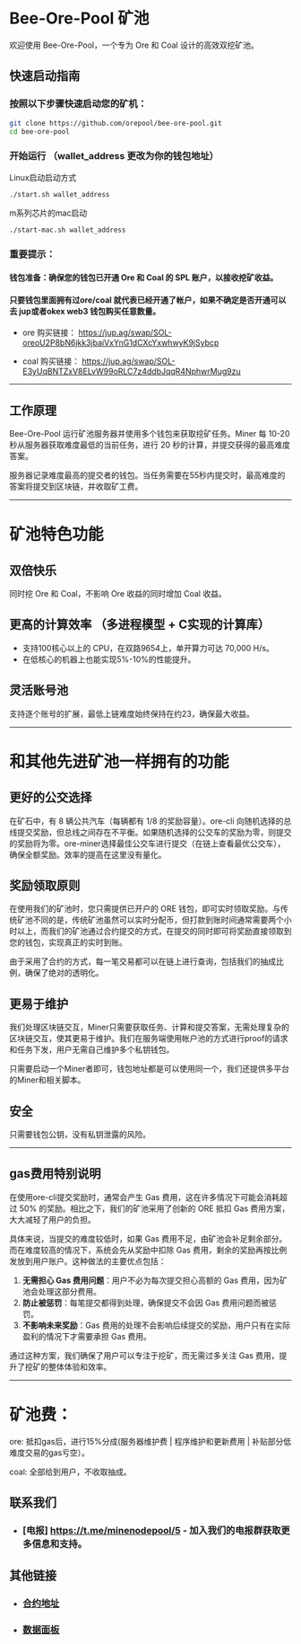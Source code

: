 # Bee-Ore-Pool 矿池


欢迎使用 Bee-Ore-Pool，一个专为 Ore 和 Coal 设计的高效双挖矿池。


## 快速启动指南

### 按照以下步骤快速启动您的矿机：

```bash
git clone https://github.com/orepool/bee-ore-pool.git
cd bee-ore-pool
```

### 开始运行 （wallet_address 更改为你的钱包地址）

Linux启动启动方式
```bash
./start.sh wallet_address 
```

m系列芯片的mac启动
```bash
./start-mac.sh wallet_address 
```


### **重要提示**： 

#### 钱包准备：确保您的钱包已开通 Ore 和 Coal 的 SPL 账户，以接收挖矿收益。

#### 只要钱包里面拥有过ore/coal 就代表已经开通了帐户，如果不确定是否开通可以去 jup或者okex web3 钱包购买任意数量。

- ore 购买链接： https://jup.ag/swap/SOL-oreoU2P8bN6jkk3jbaiVxYnG1dCXcYxwhwyK9jSybcp

- coal 购买链接： https://jup.ag/swap/SOL-E3yUqBNTZxV8ELvW99oRLC7z4ddbJqqR4NphwrMug9zu


---
## 工作原理


Bee-Ore-Pool 运行矿池服务器并使用多个钱包来获取挖矿任务。Miner 每 10-20 秒从服务器获取难度最低的当前任务，进行 20 秒的计算，并提交获得的最高难度答案。

服务器记录难度最高的提交者的钱包。当任务需要在55秒内提交时，最高难度的答案将提交到区块链，并收取矿工费。

----

# 矿池特色功能

## 双倍快乐

同时挖 Ore 和 Coal，不影响 Ore 收益的同时增加 Coal 收益。

## 更高的计算效率 （多进程模型 + C实现的计算库）
- 支持100核心以上的 CPU，在双路9654上，单开算力可达 70,000 H/s。
- 在低核心的机器上也能实现5%-10%的性能提升。

## 灵活账号池

支持逐个账号的扩展，最低上链难度始终保持在约23，确保最大收益。

---
# 和其他先进矿池一样拥有的功能


## 更好的公交选择


在矿石中，有 8 辆公共汽车（每辆都有 1/8 的奖励容量）。ore-cli 向随机选择的总线提交奖励，但总线之间存在不平衡。如果随机选择的公交车的奖励为零，则提交的奖励将为零。ore-miner选择最佳公交车进行提交（在链上查看最优公交车），确保全额奖励。效率的提高在这里没有量化。



## 奖励领取原则


在使用我们的矿池时，您只需提供已开户的 ORE 钱包，即可实时领取奖励。与传统矿池不同的是，传统矿池虽然可以实时分配币，但打款到账时间通常需要两个小时以上，而我们的矿池通过合约提交的方式，在提交的同时即可将奖励直接领取到您的钱包，实现真正的实时到账。

由于采用了合约的方式，每一笔交易都可以在链上进行查询，包括我们的抽成比例，确保了绝对的透明化。


## 更易于维护


我们处理区块链交互，Miner只需要获取任务、计算和提交答案，无需处理复杂的区块链交互，使其更易于维护。我们在服务端使用帐户池的方式进行proof的请求和任务下发，用户无需自己维护多个私钥钱包。

只需要启动一个Miner者即可，钱包地址都是可以使用同一个，我们还提供多平台的Miner和相关脚本。


## 安全


只需要钱包公钥，没有私钥泄露的风险。

---

## gas费用特别说明


在使用ore-cli提交奖励时，通常会产生 Gas 费用，这在许多情况下可能会消耗超过 50% 的奖励。相比之下，我们的矿池采用了创新的 ORE 抵扣 Gas 费用方案，大大减轻了用户的负担。

具体来说，当提交的难度较低时，如果 Gas 费用不足，由矿池会补足剩余部分。而在难度较高的情况下，系统会先从奖励中扣除 Gas 费用，剩余的奖励再按比例发放到用户账户。这种做法的主要优点包括：

1. **无需担心 Gas 费用问题**：用户不必为每次提交担心高额的 Gas 费用，因为矿池会处理这部分费用。
2. **防止被惩罚**：每笔提交都得到处理，确保提交不会因 Gas 费用问题而被惩罚。
3. **不影响未来奖励**：Gas 费用的处理不会影响后续提交的奖励，用户只有在实际盈利的情况下才需要承担 Gas 费用。

通过这种方案，我们确保了用户可以专注于挖矿，而无需过多关注 Gas 费用，提升了挖矿的整体体验和效率。

----

# 矿池费：
ore: 抵扣gas后，进行15%分成(服务器维护费 | 程序维护和更新费用 | 补贴部分低难度交易的gas亏空）。

coal: 全部给到用户，不收取抽成。

## 联系我们

 - ### [电报] https://t.me/minenodepool/5 - 加入我们的电报群获取更多信息和支持。

## 其他链接

- ### [合约地址](https://solscan.io/account/7izHHMQNrvCs1WKDn1YQvmd82smDmChzpB9pGynHmgtv)
- ### [数据面板](https://dune.com/links789/ore-mine-pool)
